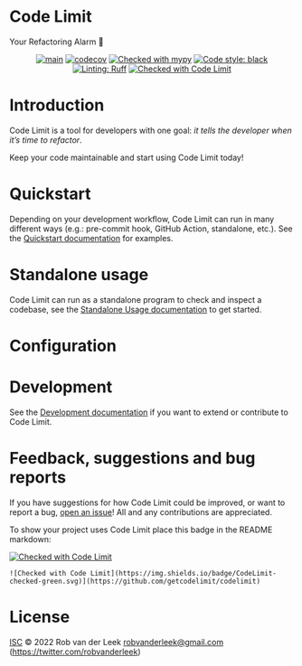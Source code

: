 # Code Limit

Your Refactoring Alarm 🔔

<div align="center">

[![main](https://github.com/getcodelimit/codelimit/actions/workflows/main.yml/badge.svg)](https://github.com/getcodelimit/codelimit/actions/workflows/main.yml)
[![codecov](https://codecov.io/gh/getcodelimit/codelimit/branch/main/graph/badge.svg?token=ZQBEAJVC2Y)](https://codecov.io/gh/getcodelimit/codelimit)
[![Checked with mypy](https://www.mypy-lang.org/static/mypy_badge.svg)](https://mypy-lang.org/)
[![Code style: black](https://img.shields.io/badge/code%20style-black-000000.svg)](https://github.com/psf/black)
[![Linting: Ruff](https://img.shields.io/endpoint?url=https://raw.githubusercontent.com/charliermarsh/ruff/main/assets/badge/v2.json)](https://github.com/astral-sh/ruff)
[![Checked with Code Limit](https://img.shields.io/badge/CodeLimit-checked-green.svg)](https://github.com/getcodelimit/codelimit)

</div>

# Introduction

Code Limit is a tool for developers with one goal: _it tells the developer when
it’s time to refactor_.

Keep your code maintainable and start using Code Limit today!

# Quickstart

Depending on your development workflow, Code Limit can run in many different
ways (e.g.: pre-commit hook, GitHub Action, standalone, etc.). See the
[Quickstart documentation](https://codelimit-docs.vercel.app/quickstart/) for
examples.

# Standalone usage

Code Limit can run as a standalone program to check and inspect a codebase, see
the [Standalone Usage documentation](https://codelimit-docs.vercel.app/usage/)
to get started.

# Configuration



# Development

See the [Development
documentation](https://codelimit-docs.vercel.app/development) if you want to
extend or contribute to Code Limit.

# Feedback, suggestions and bug reports

If you have suggestions for how Code Limit could be improved, or want to report
a bug, [open an issue](https://github.com/getcodelimit/codelimit/issues)! All
and any contributions are appreciated.

To show your project uses Code Limit place this badge in the README markdown:

[![Checked with Code Limit](https://img.shields.io/badge/CodeLimit-checked-green.svg)](https://github.com/getcodelimit/codelimit)

```
![Checked with Code Limit](https://img.shields.io/badge/CodeLimit-checked-green.svg)](https://github.com/getcodelimit/codelimit)
```

# License

[ISC](LICENSE) © 2022 Rob van der Leek <robvanderleek@gmail.com>
(https://twitter.com/robvanderleek)
